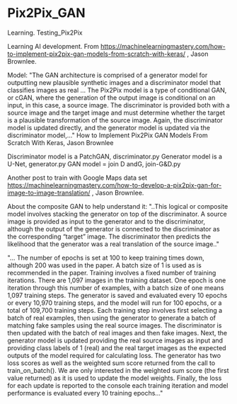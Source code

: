 # Pix2Pix_GAN
Learning. Testing_Pix2Pix

Learning AI development.
From https://machinelearningmastery.com/how-to-implement-pix2pix-gan-models-from-scratch-with-keras/ , Jason Brownlee.

Model:
"The GAN architecture is comprised of a generator model for outputting new plausible synthetic images and a discriminator model that classifies images as real ... 
The Pix2Pix model is a type of conditional GAN, or cGAN, where the generation of the output image is conditional on an input, in this case, a source image. The discriminator is provided both with a source image and the target image and must determine whether the target is a plausible transformation of the source image.
Again, the discriminator model is updated directly, and the generator model is updated via the discriminator model,..." How to Implement Pix2Pix GAN Models From Scratch With Keras, Jason Brownlee

Discriminator model is a PatchGAN, discriminator.py
Generator model is a U-Net, generator.py
GAN model = join D andG, join-G&D.py

Another post to train with Google Maps data set
https://machinelearningmastery.com/how-to-develop-a-pix2pix-gan-for-image-to-image-translation/ , Jason Brownlee.

About the composite GAN to help understand it: "..This logical or composite model involves stacking the generator on top of the discriminator. A source image is provided as input to the generator and to the discriminator, although the output of the generator is connected to the discriminator as the corresponding “target” image. The discriminator then predicts the likelihood that the generator was a real translation of the source image.."

"... The number of epochs is set at 100 to keep training times down, although 200 was used in the paper. A batch size of 1 is used as is recommended in the paper.
Training involves a fixed number of training iterations. There are 1,097 images in the training dataset. One epoch is one iteration through this number of examples, with a batch size of one means 1,097 training steps. The generator is saved and evaluated every 10 epochs or every 10,970 training steps, and the model will run for 100 epochs, or a total of 109,700 training steps.
Each training step involves first selecting a batch of real examples, then using the generator to generate a batch of matching fake samples using the real source images. The discriminator is then updated with the batch of real images and then fake images.
Next, the generator model is updated providing the real source images as input and providing class labels of 1 (real) and the real target images as the expected outputs of the model required for calculating loss. The generator has two loss scores as well as the weighted sum score returned from the call to train_on_batch(). We are only interested in the weighted sum score (the first value returned) as it is used to update the model weights.
Finally, the loss for each update is reported to the console each training iteration and model performance is evaluated every 10 training epochs..."
